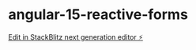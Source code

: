 # angular-15-reactive-forms

[Edit in StackBlitz next generation editor ⚡️](https://stackblitz.com/~/github.com/john310897/angular-15-reactive-forms)